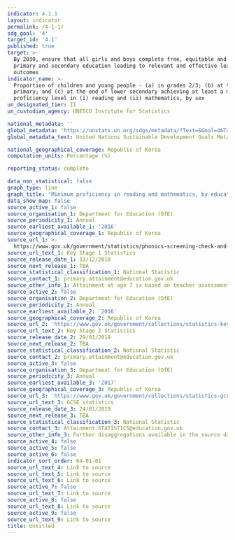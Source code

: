 ```yaml
---
indicator: 4.1.1
layout: indicator
permalink: /4-1-1/
sdg_goal: '4'
target_id: '4.1'
published: true
target: >-
  By 2030, ensure that all girls and boys complete free, equitable and quality
  primary and secondary education leading to relevant and effective learning
  outcomes
indicator_name: >-
  Proportion of children and young people - (a) in grades 2/3; (b) at the end of
  primary; and (c) at the end of lower secondary achieving at least a minimum
  proficiency level in (i) reading and (ii) mathematics, by sex
un_designated_tier: II
un_custodian_agency: UNESCO Institute for Statistics

national_metadata: ''
global_metadata: 'https://unstats.un.org/sdgs/metadata/?Text=&Goal=4&Target=4.1'
global_metadata_text: United Nations Sustainable Development Goals Metadata (PDF 4.0 MB)

national_geographical_coverage: Republic of Korea
computation_units: Percentage (%)

reporting_status: complete

data_non_statistical: false
graph_type: line
graph_title: 'Minimum proficiency in reading and mathematics, by education level and sex'
data_show_map: false
source_active_1: false
source_organisation_1: Department for Education (DfE)
source_periodicity_1: Annual
source_earliest_available_1: '2016'
source_geographical_coverage_1: Republic of Korea
source_url_1: >-
  https://www.gov.uk/government/statistics/phonics-screening-check-and-key-stage-1-assessments-england-2018
source_url_text_1: Key Stage 1 Statistics
source_release_date_1: 13/12/2018
source_next_release_1: TBA
source_statistical_classification_1: National Statistic
source_contact_1: primary.attainment@education.gov.uk
source_other_info_1: Attainment at age 7 is based on teacher assessments.
source_active_2: false
source_organisation_2: Department for Education (DfE)
source_periodicity_2: Annual
source_earliest_available_2: '2016'
source_geographical_coverage_2: Republic of Korea
source_url_2: 'https://www.gov.uk/government/collections/statistics-key-stage-2'
source_url_text_2: Key Stage 2 Statistics
source_release_date_2: 29/01/2019
source_next_release_2: TBA
source_statistical_classification_2: National Statistic
source_contact_2: primary.attainment@education.gov.uk
source_active_3: false
source_organisation_3: Department for Education (DfE)
source_periodicity_3: Annual
source_earliest_available_3: '2017'
source_geographical_coverage_3: Republic of Korea
source_url_3: 'https://www.gov.uk/government/collections/statistics-gcses-key-stage-4'
source_url_text_3: GCSE statistics
source_release_date_3: 24/01/2019
source_next_release_3: TBA
source_statistical_classification_3: National Statistic
source_contact_3: Attainment.STATISTICS@education.gov.uk
source_other_info_3: Further disaggregations available in the source data
source_active_4: false
source_active_5: false
source_active_6: false
indicator_sort_order: 04-01-01
source_url_text_4: Link to source
source_url_text_5: Link to source
source_url_text_6: Link to source
source_active_7: false
source_url_text_7: Link to source
source_active_8: false
source_url_text_8: Link to source
source_active_9: false
source_url_text_9: Link to source
title: Untitled
---
```

